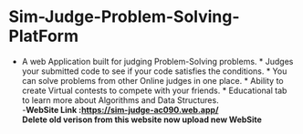 # Sim-Judge-Problem-Solving-PlatForm
* A web Application built for judging Problem-Solving problems. * Judges your submitted code to see if your code satisfies the conditions. * You can solve problems from other Online judges in one place. * Ability to create Virtual contests to compete with your friends. * Educational tab to learn more about Algorithms and Data Structures. <br/>
-**WebSite Link :https://sim-judge-ac090.web.app/** <br/>
**Delete old verison from this website now upload new WebSite**
